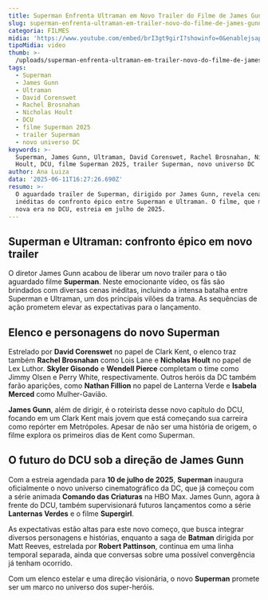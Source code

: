 ```yaml
---
title: Superman Enfrenta Ultraman em Novo Trailer do Filme de James Gunn
slug: superman-enfrenta-ultraman-em-trailer-novo-do-filme-de-james-gunn
categoria: FILMES
midia: 'https://www.youtube.com/embed/brI3gt9girI?showinfo=0&enablejsapi=1'
tipoMidia: video
thumb: >-
  /uploads/superman-enfrenta-ultraman-em-trailer-novo-do-filme-de-james-gunn-thumb.jpg
tags:
  - Superman
  - James Gunn
  - Ultraman
  - David Corenswet
  - Rachel Brosnahan
  - Nicholas Hoult
  - DCU
  - filme Superman 2025
  - trailer Superman
  - novo universo DC
keywords: >-
  Superman, James Gunn, Ultraman, David Corenswet, Rachel Brosnahan, Nicholas
  Hoult, DCU, filme Superman 2025, trailer Superman, novo universo DC
author: Ana Luiza
data: '2025-06-11T16:27:26.690Z'
resumo: >-
  O aguardado trailer de Superman, dirigido por James Gunn, revela cenas
  inéditas do confronto épico entre Superman e Ultraman. O filme, que marca uma
  nova era no DCU, estreia em julho de 2025.
---
```


## Superman e Ultraman: confronto épico em novo trailer

O diretor James Gunn acabou de liberar um novo trailer para o tão aguardado filme **Superman**. Neste emocionante vídeo, os fãs são brindados com diversas cenas inéditas, incluindo a intensa batalha entre Superman e Ultraman, um dos principais vilões da trama. As sequências de ação prometem elevar as expectativas para o lançamento.

## Elenco e personagens do novo Superman

Estrelado por **David Corenswet** no papel de Clark Kent, o elenco traz também **Rachel Brosnahan** como Lois Lane e **Nicholas Hoult** no papel de Lex Luthor. **Skyler Gisondo** e **Wendell Pierce** completam o time como Jimmy Olsen e Perry White, respectivamente. Outros heróis da DC também farão aparições, como **Nathan Fillion** no papel de Lanterna Verde e **Isabela Merced** como Mulher-Gavião.

**James Gunn**, além de dirigir, é o roteirista desse novo capítulo do DCU, focando em um Clark Kent mais jovem que está começando sua carreira como repórter em Metrópoles. Apesar de não ser uma história de origem, o filme explora os primeiros dias de Kent como Superman.

## O futuro do DCU sob a direção de James Gunn

Com a estreia agendada para **10 de julho de 2025**, **Superman** inaugura oficialmente o novo universo cinematográfico da DC, que já começou com a série animada **Comando das Criaturas** na HBO Max. James Gunn, agora à frente do DCU, também supervisionará futuros lançamentos como a série **Lanternas Verdes** e o filme **Supergirl**.

As expectativas estão altas para este novo começo, que busca integrar diversos personagens e histórias, enquanto a saga de **Batman** dirigida por Matt Reeves, estrelada por **Robert Pattinson**, continua em uma linha temporal separada, ainda que conversas sobre uma possível convergência já tenham ocorrido.

Com um elenco estelar e uma direção visionária, o novo **Superman** promete ser um marco no universo dos super-heróis.

